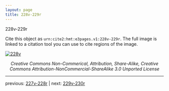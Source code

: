 ```yaml
---
layout: page
title: 228v-229r
---
```


228v-229r

Cite this object as `urn:cite2:hmt:e3pages.v1:228v-229r`. The full image is linked to a citation tool you can use to cite regions of the image.

[![228v](http://www.homermultitext.org/iipsrv?IIIF=/project/homer/pyramidal/deepzoom/hmt/e3bifolio/v1/E3_228v_229r.tif/full/800,/0/default.jpg)](http://www.homermultitext.org/ict2/?urn=urn:cite2:hmt:e3bifolio.v1:E3_228v_229r) 

<p style="text-align: center; font-style: italic;">Creative Commons Non-Commerical, Attribution, Share-Alike, Creative Commons Attribution-NonCommercial-ShareAlike 3.0 Unported License</p>

---

previous: [227v-228r](../227v-228r/) | next: [229v-230r](../229v-230r/)